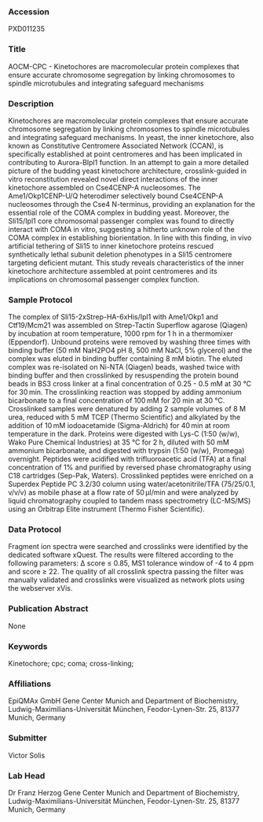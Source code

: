 ### Accession
PXD011235

### Title
AOCM-CPC - Kinetochores are macromolecular protein complexes that ensure accurate chromosome segregation by linking chromosomes to spindle microtubules and integrating safeguard mechanisms

### Description
Kinetochores are macromolecular protein complexes that ensure accurate chromosome segregation by linking chromosomes to spindle microtubules and integrating safeguard mechanisms. In yeast, the inner kinetochore, also known as Constitutive Centromere Associated Network (CCAN), is specifically established at point centromeres and has been implicated in contributing to Aurora-BIpl1 function. In an attempt to gain a more detailed picture of the budding yeast kinetochore architecture, crosslink-guided in vitro reconstitution revealed novel direct interactions of the inner kinetochore assembled on Cse4CENP-A nucleosomes. The Ame1/Okp1CENP-U/Q heterodimer selectively bound Cse4CENP-A nucleosomes through the Cse4 N-terminus, providing an explanation for the essential role of the COMA complex in budding yeast. Moreover, the Sli15/Ipl1 core chromosomal passenger complex was found to directly interact with COMA in vitro, suggesting a hitherto unknown role of the COMA complex in establishing biorientation. In line with this finding, in vivo artificial tethering of Sli15 to inner kinetochore proteins rescued synthetically lethal subunit deletion phenotypes in a Sli15 centromere targeting deficient mutant. This study reveals characteristics of the inner kinetochore architecture assembled at point centromeres and its implications on chromosomal passenger complex function.

### Sample Protocol
The complex of Sli15-2xStrep-HA-6xHis/Ipl1 with Ame1/Okp1 and Ctf19/Mcm21 was assembled on Strep-Tactin Superflow agarose (Qiagen) by incubation at room temperature, 1000 rpm for 1 h in a thermomixer (Eppendorf). Unbound proteins were removed by washing three times with binding buffer (50 mM NaH2PO4  pH 8, 500 mM NaCl, 5% glycerol) and the complex was eluted in binding buffer containing 8 mM biotin. The eluted complex was re-isolated on Ni-NTA (Qiagen) beads, washed twice with binding buffer and then crosslinked by resuspending the protein bound beads in BS3 cross linker at a final concentration of 0.25 - 0.5 mM at 30 °C for 30 min. The crosslinking reaction was stopped by adding ammonium bicarbonate to a final concentration of 100 mM for 20 min at 30 °C.  Crosslinked samples were denatured by adding 2 sample volumes of 8 M urea, reduced with 5 mM TCEP (Thermo Scientific) and alkylated by the addition of 10 mM iodoacetamide (Sigma-Aldrich) for 40 min at room temperature in the dark. Proteins were digested with Lys-C (1:50 (w/w), Wako Pure Chemical Industries) at 35 °C for 2 h, diluted with 50 mM ammonium bicarbonate, and digested with trypsin (1:50 (w/w), Promega) overnight. Peptides were acidified with trifluoroacetic acid (TFA) at a final concentration of 1% and purified by reversed phase chromatography using C18 cartridges (Sep-Pak, Waters). Crosslinked peptides were enriched on a Superdex Peptide PC 3.2/30 column using water/acetonitrile/TFA (75/25/0.1, v/v/v) as mobile phase at a flow rate of 50 μl/min and were analyzed by liquid chromatography coupled to tandem mass spectrometry (LC-MS/MS) using an Orbitrap Elite instrument (Thermo Fisher Scientific).

### Data Protocol
Fragment ion spectra were searched and crosslinks were identified by the dedicated software xQuest. The results were filtered according to the following parameters: Δ score ≤ 0.85, MS1 tolerance window of -4 to 4 ppm and score ≥ 22. The quality of all crosslink spectra passing the filter was manually validated and crosslinks were visualized as network plots using the webserver xVis.

### Publication Abstract
None

### Keywords
Kinetochore; cpc; coma; cross-linking;

### Affiliations
EpiQMAx GmbH
Gene Center Munich and Department of Biochemistry, Ludwig-Maximilians-Universität München, Feodor-Lynen-Str. 25, 81377 Munich, Germany

### Submitter
Victor Solis

### Lab Head
Dr Franz Herzog
Gene Center Munich and Department of Biochemistry, Ludwig-Maximilians-Universität München, Feodor-Lynen-Str. 25, 81377 Munich, Germany


